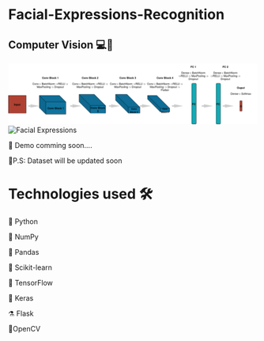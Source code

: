 # Facial-Expressions-Recognition

## Computer Vision 💻🧿 



![Model Architecture](https://github.com/ayoub-berdeddouch/Facial-Expressions-Recognition/blob/main/model.png)
![Facial Expressions](https://i.ytimg.com/vi/Gh4D-W0uCLc/maxresdefault.jpg)

🎥 Demo comming soon....

💬P.S: Dataset will be updated soon

# Technologies used 🛠️

🐍 Python

🔢 NumPy

🐼 Pandas

🧬 Scikit-learn

🌊 TensorFlow

🔦 Keras

⚗️ Flask

🧿OpenCV
